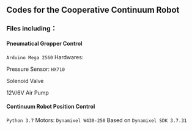 ## Codes for the Cooperative Continuum Robot

### Files including：
#### Pneumatical Gropper Control
`Arduino Mega 2560`
Hardwares:

  Pressure Sensor: `HX710`
  
  Solenoid Valve
  
  12V/6V Air Pump
  

#### Continuum Robot Position Control
`Python 3.7`
Motors: `Dynamixel W430-250`
Based on `Dynamixel SDK 3.7.31`
